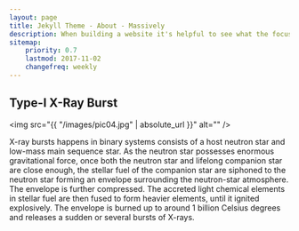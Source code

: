 ```yaml
---
layout: page
title: Jekyll Theme - About - Massively
description: When building a website it's helpful to see what the focus of your site is. This page is an example of how to show a website's focus.
sitemap:
    priority: 0.7
    lastmod: 2017-11-02
    changefreq: weekly
---
```

## Type-I X-Ray Burst

<span class="image left"><img src="{{ "/images/pic04.jpg" | absolute_url }}" alt="" /></span>

X-ray bursts happens in binary systems consists of a host neutron star and low-mass main sequence star. As the neutron star possesses enormous gravitational force, once both the neutron star and lifelong companion star are close enough, the stellar fuel of the companion star are siphoned to the neutron star forming an envelope surrounding the neutron-star atmosphere. The envelope is further compressed. The accreted light chemical elements in stellar fuel are then fused to form heavier elements, until it ignited explosively. The envelope is burned up to around 1 billion Celsius degrees and releases a sudden or several bursts of X-rays.
